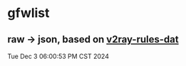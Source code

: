 # gfwlist
## raw -> json, based on [v2ray-rules-dat](https://github.com/Loyalsoldier/v2ray-rules-dat)
Tue Dec  3 06:00:53 PM CST 2024


